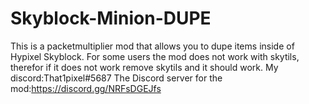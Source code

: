 # Skyblock-Minion-DUPE
This is a packetmultiplier mod that allows you to dupe items inside of Hypixel Skyblock. For some users the mod does not work with skytils, therefor if it does not work remove skytils and it should work.
My discord:That1pixel#5687
The Discord server for the mod:https://discord.gg/NRFsDGEJfs
